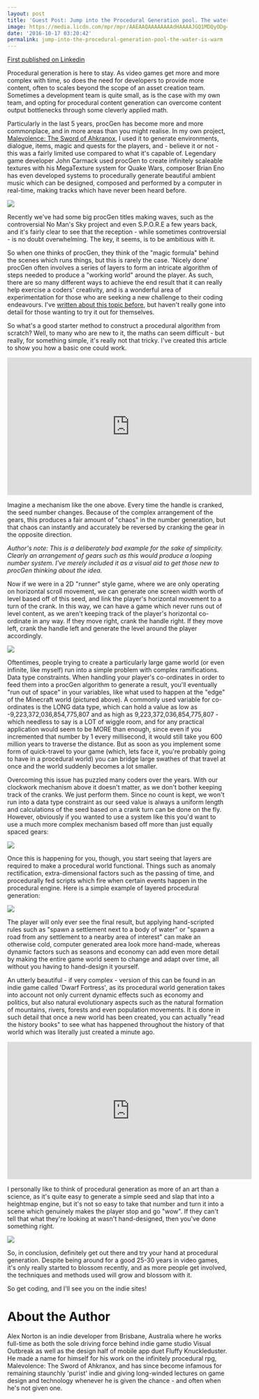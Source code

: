 ```yaml
---
layout: post
title: 'Guest Post: Jump into the Procedural Generation pool. The water is warm.'
image: https://media.licdn.com/mpr/mpr/AAEAAQAAAAAAAAdHAAAAJGQ1MDQyODg4LTcyMWItNDIzNy1hNGMxLWJmMzhhZDg1MmNiYQ.jpg
date: '2016-10-17 03:20:42'
permalink: jump-into-the-procedural-generation-pool-the-water-is-warm
---
```


[First published on Linkedin](https://www.linkedin.com/pulse/jump-procedural-generation-pool-water-warm-alex-norton)

Procedural generation is here to stay. As video games get more and more complex with time, so does the need for developers to provide more content, often to scales beyond the scope of an asset creation team. Sometimes a development team is quite small, as is the case with my own team, and opting for procedural content generation can overcome content output bottlenecks through some cleverly applied math.

Particularly in the last 5 years, procGen has become more and more commonplace, and in more areas than you might realise. In my own project, [Malevolence: The Sword of Ahkranox](http://store.steampowered.com/app/268930), I used it to generate environments, dialogue, items, magic and quests for the players, and - believe it or not - this was a fairly limited use compared to what it's capable of. Legendary game developer John Carmack used procGen to create infinitely scaleable textures with his MegaTexture system for Quake Wars, composer Brian Eno has even developed systems to procedurally generate beautiful ambient music which can be designed, composed and performed by a computer in real-time, making tracks which have never been heard before.

![](https://media.licdn.com/mpr/mpr/AAEAAQAAAAAAAAf8AAAAJGMxN2U4NGQwLTNkNmYtNGRmOS1iZTVhLWQ4MTFmZDgxZWY2OQ.jpg)

Recently we've had some big procGen titles making waves, such as the controversial No Man's Sky project and even S.P.O.R.E a few years back, and it's fairly clear to see that the reception - while sometimes controversial - is no doubt overwhelming. The key, it seems, is to be ambitious with it.

So when one thinks of procGen, they think of the "magic formula" behind the scenes which runs things, but this is rarely the case. 'Nicely done' procGen often involves a series of layers to form an intricate algorithm of steps needed to produce a "working world" around the player. As such, there are so many different ways to achieve the end result that it can really help exercise a coders' creativity, and is a wonderful area of experimentation for those who are seeking a new challenge to their coding endeavours. I've [written about this topic before](http://www.gamasutra.com/view/news/169624/Opinion_The_difficulties_of_an_infinite_video_game_world.php), but haven't really gone into detail for those wanting to try it out for themselves.

So what's a good starter method to construct a procedural algorithm from scratch? Well, to many who are new to it, the maths can seem difficult - but really, for something simple, it's really not that tricky. I've created this article to show you how a basic one could work.

<iframe width="560" height="315" src="https://www.youtube.com/embed/6KiekKp5mHg" frameborder="0" allowfullscreen></iframe>

Imagine a mechanism like the one above. Every time the handle is cranked, the seed number changes. Because of the complex arrangement of the gears, this produces a fair amount of "chaos" in the number generation, but that chaos can instantly and accurately be reversed by cranking the gear in the opposite direction.

*Author's note: This is a deliberately bad example for the sake of simplicity. Clearly an arrangement of gears such as this would produce a looping number system. I've merely included it as a visual aid to get those new to procGen thinking about the idea.*

Now if we were in a 2D "runner" style game, where we are only operating on horizontal scroll movement, we can generate one screen width worth of level based off of this seed, and link the player's horizontal movement to a turn of the crank. In this way, we can have a game which never runs out of level content, as we aren't keeping track of the player's horizontal co-ordinate in any way. If they move right, crank the handle right. If they move left, crank the handle left and generate the level around the player accordingly.

![](https://media.licdn.com/mpr/mpr/AAEAAQAAAAAAAAjDAAAAJDE5YTI4M2E2LTQyMGUtNDkwYS1hMjA4LTY5YjY5NTk0MmJlZQ.png)

Oftentimes, people trying to create a particularly large game world (or even infinite, like myself) run into a simple problem with complex ramifications. Data type constraints. When handling your player's co-ordinates in order to feed them into a procGen algorithm to generate a result, you'll eventually "run out of space" in your variables, like what used to happen at the "edge" of the Minecraft world (pictured above). A commonly used variable for co-ordinates is the LONG data type, which can hold a value as low as -9,223,372,036,854,775,807 and as high as 9,223,372,036,854,775,807 - which needless to say is a LOT of wiggle room, and for any practical application would seem to be MORE than enough, since even if you incremented that number by 1 every millisecond, it would still take you 600 million years to traverse the distance. But as soon as you implement some form of quick-travel to your game (which, lets face it, you're probably going to have in a procedural world) you can bridge large swathes of that travel at once and the world suddenly becomes a lot smaller.

Overcoming this issue has puzzled many coders over the years. With our clockwork mechanism above it doesn't matter, as we don't bother keeping track of the cranks. We just perform them. Since no count is kept, we won't run into a data type constraint as our seed value is always a uniform length and calculations of the seed based on a crank turn can be done on the fly. However, obviously if you wanted to use a system like this you'd want to use a much more complex mechanism based off more than just equally spaced gears:

![](https://media.licdn.com/mpr/mpr/AAEAAQAAAAAAAAhdAAAAJDFhMTUwNzIwLWUzMTgtNDNmNi04ZTFiLTQ4NzJhYTk5MGY5Yg.jpg)

Once this is happening for you, though, you start seeing that layers are required to make a procedural world functional. Things such as anomaly rectification, extra-dimensional factors such as the passing of time, and procedurally fed scripts which fire when certain events happen in the procedural engine. Here is a simple example of layered procedural generation:

![](https://media.licdn.com/mpr/mpr/AAEAAQAAAAAAAAgMAAAAJDJiMTVkOGFjLTY0MmUtNGQxOS1hYmFkLThjNTljZjgxMWVkMQ.jpg)

The player will only ever see the final result, but applying hand-scripted rules such as "spawn a settlement next to a body of water" or "spawn a road from any settlement to a nearby area of interest" can make an otherwise cold, computer generated area look more hand-made, whereas dynamic factors such as seasons and economy can add even more detail by making the entire game world seem to change and adapt over time, all without you having to hand-design it yourself.

An utterly beautiful - if very complex - version of this can be found in an indie game called 'Dwarf Fortress', as its procedural world generation takes into account not only current dynamic effects such as economy and politics, but also natural evolutionary aspects such as the natural formation of mountains, rivers, forests and even population movements. It is done in such detail that once a new world has been created, you can actually "read the history books" to see what has happened throughout the history of that world which was literally just created a minute ago.

<iframe width="560" height="315" src="https://www.youtube.com/embed/p9a8eqHWbLU" frameborder="0" allowfullscreen></iframe>

I personally like to think of procedural generation as more of an art than a science, as it's quite easy to generate a simple seed and slap that into a heightmap engine, but it's not so easy to take that number and turn it into a scene which genuinely makes the player stop and go "wow". If they can't tell that what they're looking at wasn't hand-designed, then you've done something right.

![](https://media.licdn.com/mpr/mpr/AAEAAQAAAAAAAAeCAAAAJDQ4MzU1ZDkxLWJmMTUtNDk4My1iYmU2LWQyNDRjMGZhOTJjOQ.jpg)

So, in conclusion, definitely get out there and try your hand at procedural generation. Despite being around for a good 25-30 years in video games, it's only really started to blossom recently, and as more people get involved, the techniques and methods used will grow and blossom with it.

So get coding, and I'll see you on the indie sites!

# About the Author

Alex Norton is an indie developer from Brisbane, Australia where he works full-time as both the sole driving force behind indie game studio Visual Outbreak as well as the design half of mobile app duet Fluffy Knuckleduster. He made a name for himself for his work on the infinitely procedural rpg, Malevolence: The Sword of Ahkranox, and has since become infamous for remaining staunchly 'purist' indie and giving long-winded lectures on game design and technology whenever he is given the chance - and often when he's not given one.

